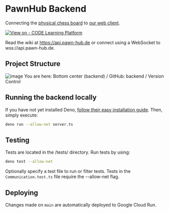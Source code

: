 # PawnHub Backend
Connecting the [physical chess board](https://github.com/PawnHubChess/client-board) to [our web client](https://github.com/PawnHubChess/client-web).

[![View on - CODE Learning Platform](https://img.shields.io/badge/View_on-CODE_Learning_Platform-1e2022)](https://app.code.berlin/projects/cl7ah7xam785660wl8xssnw4ja)

Read the wiki at https://api.pawn-hub.de or
connect using a WebSocket to wss://api.pawn-hub.de.

## Project Structure
![image](https://user-images.githubusercontent.com/32238636/202461111-94ce45ba-ff0e-4da6-9200-8476bb357f72.png)
You are here: Bottom center (backend) / GitHub: backend / Version Control

## Running the backend locally
If you have not yet installed Deno, [follow their easy installation guide](https://github.com/denoland/deno/blob/main/README.md).
Then, simply execute:
```bash
deno run --allow-net server.ts
```

## Testing
Tests are located in the /tests/ directory. Run tests by using:
```bash
deno test --allow-net
```
Optionally specify a test file to run or filter tests. Tests in the `Communication.test.ts` file require the --allow-net flag.

## Deploying
Changes made on `main` are automatically deployed to Google Cloud Run. 
